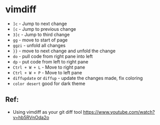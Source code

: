 # vimdiff

- `]c` - Jump to next change
- `[c` - Jump to previous change
- `3]c` - Jump to third change
- `gg` - move to start of page
- `ggzi` - unfold all changes
- `}}` - move to next change and unfold the change
- `do` - pull code from right pane into left
- `dp` - put code from left to right pane
- `Ctrl + W + L` - Move to right pane
- `Ctrl + W + P` - Move to left pane
- `diffupdate` or `diffup` - update the changes made, fix coloring
- `color desert` good for dark theme


## Ref:

- Using vimdiff as your git diff tool https://www.youtube.com/watch?v=hb5RVnOda2o
